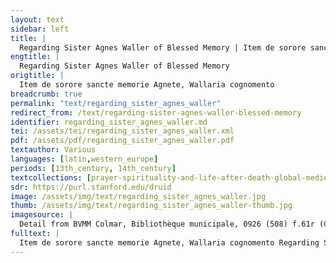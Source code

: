 ```yaml
---
layout: text
sidebar: left
title: |
  Regarding Sister Agnes Waller of Blessed Memory | Item de sorore sancte memorie Agnete, Wallaria cognomento
engtitle: |
  Regarding Sister Agnes Waller of Blessed Memory
origtitle: |
  Item de sorore sancte memorie Agnete, Wallaria cognomento
breadcrumb: true
permalink: "text/regarding_sister_agnes_waller"
redirect_from: /text/regarding-sister-agnes-waller-blessed-memory
identifier: regarding_sister_agnes_waller.md
tei: /assets/tei/regarding_sister_agnes_waller.xml
pdf: /assets/pdf/regarding_sister_agnes_waller.pdf
textauthor: Various
languages: [latin,western_europe]
periods: [13th_century, 14th_century]
textcollections: [prayer-spirituality-and-life-after-death-global-medieval-perspectives]
sdr: https://purl.stanford.edu/druid 
image: /assets/img/text/regarding_sister_agnes_waller.jpg
thumb: /assets/img/text/regarding_sister_agnes_waller-thumb.jpg
imagesource: |
  Detail from BVMM Colmar, Bibliothèque municipale, 0926 (508) f.61r (CC BY-NC 3.0)
fulltext: |
  Item de sorore sancte memorie Agnete, Wallaria cognomento Regarding Sister Agnes Waller  of Blessed Memory Pie recordacionis soror Agnes, dicta Wallaria, in monasterio huius sancte congregacionis usque ad obitum suum religiose ualde ac laudabiliter conuersata, satagens cottidie semetipsam exhibere hostiam uiuentem, sanctam, deuote et sedulo conseruauit, corpori suo supra modum rigida atque dura. Sister Agnes Waller Hec adhuc in secula maritata magnique feruoris ac deuocionis ad Deum fuit, elemosinis ceterisque deuote insistens operibus pietatis. While she was still in the world, she was betrothed to God and full of great fervor and devotion towards him, faithfully applying herself in almsgiving and in other works of piety. Que cum rebus et diuiciis competenter habundaret, incidit aliquando, Deo permittente, in manus quorumdam nobilium et potentum, qui eam in bonis suis plurimum molestabant, inferentes ei dampnum nimis graue. Since she was reasonably wealthy in property and riches, she sometimes fell, God allowing, into the hands of certain noble and powerful men, who troubled her most frequently regarding her goods, inflicting a very great financial loss on her. Uerum hiis ita gestis, tempus non multo post instabat, quo percipere debuit altaris uiuifica sacramenta. Not long after these things had happened, the time approached in which she was bound to receive the life-giving sacrament of the altar. Itaque interrogata a confessore suo utrum prius ex corde remitteret hiis qui se leserant, ed dicente eo quoniam aliter dare sibi minime presumeret sacrosanctum corpus Christi, tunc illa repente cum multa animi libertate respondens ait: "Si omnia mundi huius regna dicioni mee subiacerent, illis libencius renunciarem, quam unius momenti spacio carere vellem dulcissimo Deo meo; idcirco toto nunc ex corde ignosco et remitto eisdem, quod in me deliquerunt." She was asked by her confessor first whether she had left behind those things which are harmful to her, since, as he said, otherwise he would hardly presume to give her the holy body of Christ. Responding suddenly with a great outspokenness of mind, she said: "If all the kingdoms of this world were to submit themselves to my authority, gladly would I renounce them—that is how much I would be willing to deprive myself of them in one moment, for the sake of my most beloved God; on that account I now completely forgive and dismiss those things which were lacking in me." Quibus dictis, tantam talemque uim sibi intulit remittendo, quod sanguis mox de ipsius ore et naribus exiliuit, confessore suo presente pariter et uidente. When she had said this, she felt such a great power, and so much of it, rush upon her in surrendering that suddenly blood burst forth from her mouth and nostrils. Her confessor was there with her and saw this. Quoniam hec deuota Dei famula omnia mundi prospera et aduersa dispiciens pro nichilo reputauit, ut Christum solum lucrifaceret, ideo gaudium et consolacionem Sancti Spiritus multiplicem accipere meruit in presenti et gloriam in futuro. This devoted servant of God, despising all the favorable and unfavorable things of the world, reckoned them as nothing, in order that she might gain Christ alone. Therefore she was worthy to receive the manifold joy and and consolation of the Holy Spirit in the present, and glory in the future. Huic quoque iam in monasterio existenti donum ualde mirificum et gloriosum contulit inmensa pietas conditoris, quod preterire silencio congruum non putamus. The immense mercy of the Creator also granted a very wonderful and glorious gift to her while she was living in the monastery, which we cannot pass over in silence. Siquidem in nocte festiuitatis sacratissime natalis Domini, infra mattutinarum missarumque sollempnia tunc pariter celebranda, in retrochoro se collocarat, utpote debilis et infirma, nec ualens cantatibus coequari. Indeed, on the night of the most holy festival of the Nativity, during the solemnities of Matins and Mass, she sat down in the rear of the choir, as she was frail and weak and not feeling up to the singing. Cumque interim orationibus ardentissime deuocionis uacaret, subito beatis occulis uisibiliter uidere meruit Dominum Sabaoth, in quem desiderant angeli prospicere. When, however, she gave herself up to prayers of the most passionate devotion, suddenly she was deemed worthy to see, openly and with blessed eyes, the Lord of Hosts,“Dominum Sabaoth” from the Hebrew צבאות (Tzevaot)—in this context, Christ.  whom even the angels desire to glimpse. In specie infantis tenerrimi nimiumque decori, qui sibi fuerat diuinitus presentatus. He was present to her through divine inspiration, in the form of a very beautiful child of tender age. Quem iocunditate et leticia ineffabili intuens et agnoscens suum esse et omnium saluatorem, anima ipsius tota liquefacta est pre inmensa dulcidine et amore illius dulcissimi paruuli, eum sibi totis astringere affectibus desiderans, sed tamen sanctum sanctorum manibus contingere non presumpsit. Seeing him with unspeakable delight and happiness and recognizing him to be her savior and the savior of all, her entire soul was liquefied before the immense sweetness and love of this most charming child. She desired to grasp him to herself with complete affection, yet she did not presume to touch the holy of holies with her hands. Erat quoque infans ille beatissimus aspectu delectabilis et ineffabiliter graciosus, nitens corpore candore niueo, sed rubedine quadam pre nimia teneritudine aliquantulum circumfusus, ueluti infantulus recenter iam natus. The most blessed child was delectable to behold and unspeakably graceful, shining with a body which was as white as snow, but surrounded by a certain redness due to very great tenderness of age, just like an infant recently born. Uerumtamen uisio hec ammirabilis et iocunda cicius finita est, sed concepte deuocionis mira suauitas deinceps in corde illius finiri non potuit. This astonishing and delightful vision was quickly finished, but the miraculous sweetness of devotion so conceived could not end in her heart thereafter. Ceterum eandem uisionem triduo antequam de corpore migraret patefecit cuidam deuote ac fide digne sorori, que mihi illam, quemadmodum simplicibus uerbis expressi, per ordinem enarrauit. Three days before she died, God revealed the same vision to a certain sister, devoted and deserving in faith, who told it to me in succession, to the extent that it could be expressed in plain words.This vision of the Christ child is a not uncommon occurrence in the Vitae sororum; the Christ child features prominently in the vitae of prioresses and lifelong choir nuns as well as widows and other women who had joined the monastery later in life. The author’s remark that it was explained to her “in plain words” may refer to a vision by one of the less educated or younger nuns.  Obiit autem beata hec soros feliciter sicut et sancte uixerat, assumpta ad regna celestia a Domino Ihesu Christo, quem toto dilexit corde et pura mente. This blessed sister Agnes died happily, in a holy manner just as she had lived, and was taken up to the celestial kingdom by the Lord Jesus Christ, whom she loved with whole heart and pure mind. 
---
```

